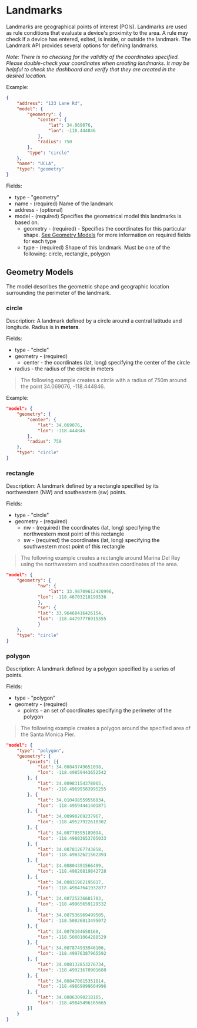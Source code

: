 # Landmarks

Landmarks are geographical points of interest (POIs). Landmarks are used as rule conditions that evaluate a device's proximity to the area. A rule may check if a device has entered, exited, is inside, or outside the landmark. The Landmark API provides several options for defining landmarks.

*Note: There is no checking for the validity of the coordinates specified. Please double-check your coordinates when creating landmarks. It may be helpful to check the dashboard and verify that they are created in the desired location.*

Example:
```json
{
    "address": "123 Lane Rd",
    "model": {
        "geometry": {
            "center": {
                "lat": 34.069076,
                "lon": -118.444846
            },
            "radius": 750
        },
        "type": "circle"
    },
    "name": "UCLA",
    "type": "geometry"
}
```
Fields:
* type - "geometry"
* name - (required) Name of the landmark
* address - (optional) 
* model - (required) Specifies the geometrical model this landmarks is based on.
  * geometry - (required) - Specifies the coordinates for this particular shape. [See Geometry Models](#geometry-models) for more information on required fields for each type
  * type - (required) Shape of this landmark. Must be one of the following: circle, rectangle, polygon
  
 
## Geometry Models

The model describes the geometric shape and geographic location surrounding the perimeter of the landmark.

### circle

Description: A landmark defined by a circle around a central latitude and longitude. Radius is in **meters**.

Fields:
* type - "circle"
* geometry - (required)
	* center - the coordinates (lat, long) specifying the center of the circle
* radius - the radius of the circle in meters

> The following example creates a circle with a radius of 750m around the point 34.069076, -118.444846.

Example:
```json
"model": {
	"geometry": {
		"center": {
			"lat": 34.069076,
  			"lon": -118.444846
  		},
		"radius": 750
  	},
	"type": "circle"
}
```

### rectangle

Description: A landmark defined by a rectangle specified by its northwestern (NW) and southeastern (sw) points.

Fields:
* type - "circle"
* geometry - (required)
	* nw - (required) the coordinates (lat, long) specifying the northwestern most point of this rectangle
	* sw - (required) the coordinates (lat, long) specifying the southwestern most point of this rectangle
	
> The following example creates a rectangle around Marina Del Rey using the northwestern and southeasten coordinates of the area.
	
```json
"model": {
	"geometry": {
    		"nw": {
    			"lat": 33.98709612420996,
			"lon": -118.46703218199536
    		},
    		"se": {
			"lat": 33.96460416426154,
			"lon": -118.44797776915355
    		}
	},
  	"type": "circle"
}
```

### polygon

Description: A landmark defined by a polygon specified by a series of points.

Fields:
* type - "polygon"
* geometry - (required)
	* points - an set of coordinates specifying the perimeter of the polygon

> The following example creates a polygon around the specified area of the Santa Monica Pier.

```json
"model": {
	"type": "polygon",
	"geometry": {
		"points": [{
			"lat": 34.00849749651098,
			"lon": -118.49859443652542
		}, {
			"lat": 34.00983154378065,
			"lon": -118.49699583995255
		}, {
			"lat": 34.010498559556034,
			"lon": -118.49594441401871
		}, {
			"lat": 34.00990269237967,
			"lon": -118.49527922618302
		}, {
			"lat": 34.00770595189094,
			"lon": -118.49803653705033
		}, {
			"lat": 34.00781267743858,
			"lon": -118.49832621562393
		}, {
			"lat": 34.00804391566499,
			"lon": -118.49820819842728
		}, {
			"lat": 34.00831962195817,
			"lon": -118.49847641932877
		}, {
			"lat": 34.00725236681703,
			"lon": -118.49965659129532
		}, {
			"lat": 34.007536969499505,
			"lon": -118.50026813495072
		}, {
			"lat": 34.0078304650168,
			"lon": -118.50001064288529
		}, {
			"lat": 34.007874933946106,
			"lon": -118.49976387965592
		}, {
			"lat": 34.008132853276734,
			"lon": -118.49921670901688
		}, {
			"lat": 34.008470815351814,
			"lon": -118.49869099604996
		}, {
			"lat": 34.00863090218105,
			"lon": -118.49845496165665
		}]
	}
}
```

